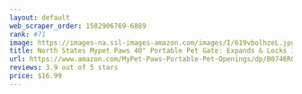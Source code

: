 ```yaml
---
layout: default 
﻿web_scraper_order: 1582906769-6889
rank: #71
image: https://images-na.ssl-images-amazon.com/images/I/619vbolhzeL.jpg
title: North States Mypet Paws 40" Portable Pet Gate: Expands & Locks In Place with No Tools. Pressure…
url: https://www.amazon.com/MyPet-Paws-Portable-Pet-Openings/dp/B0746RGRL3/ref=zg_mw_pet-supplies_71?_encoding=UTF8&psc=1&refRID=H5H5GKBRAGT498NV2G74
reviews: 3.9 out of 5 stars
price: $16.99 
---
```

